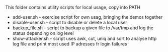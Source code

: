 This folder contains utility scripts for local usage, copy into PATH

- add-user.sh - exercise script for own usag, bringing the demos together
- disable-user.sh - script to disable or delete a local user
- backup_file.sh - script to backup a given file to /var/tmp and log the status depending on log level
- show-attacker.sh - script uses awk, cut, uniq and sort to analyse http log file and print most used IP adresses fr login failures

